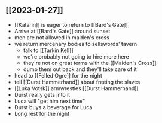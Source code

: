 ## [[2023-01-27]]
- [[Katarin]] is eager to return to [[Bard's Gate]]
- Arrive at [[Bard's Gate]] around sunset
- men are not allowed in maiden's cross
- we return mercenary bodies to sellswords' tavern
	- talk to [[Tarkin Kell]]
	- we're probably not going to hire more here
	- they're not on great terms with the [[Maiden's Cross]]
	- dump them out back and they'll take care of it
- head to [[Felled Ogre]] for the night
- tell [[Durst Hammerhand]] about freeing the slaves
- [[Luka Votsk]] armwrestles [[Durst Hammerhand]]
- Durst really gets into it
- Luca will "get him next time"
- Durst buys a beverage for Luca
- Long rest for the night

